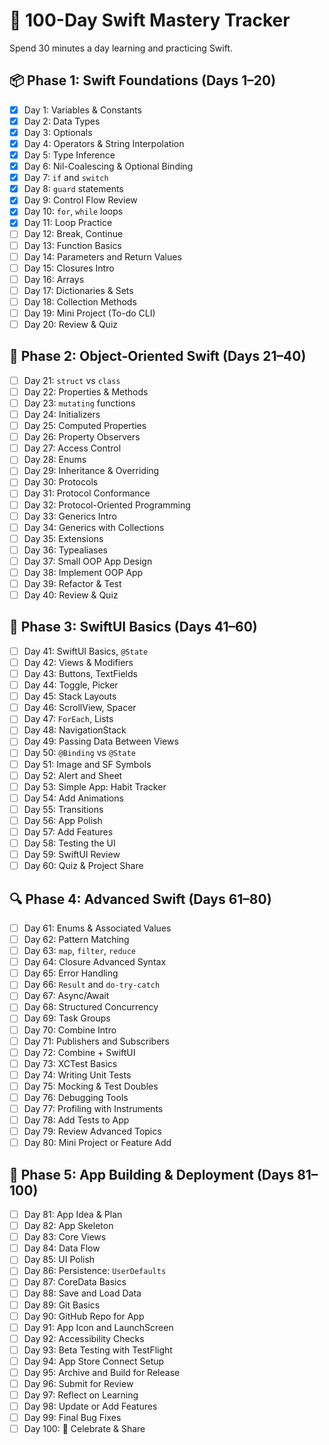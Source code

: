 # 🧠 100-Day Swift Mastery Tracker

Spend 30 minutes a day learning and practicing Swift. 

## 📦 Phase 1: Swift Foundations (Days 1–20)

- [x] Day 1: Variables & Constants
- [x] Day 2: Data Types
- [x] Day 3: Optionals
- [x] Day 4: Operators & String Interpolation
- [x] Day 5: Type Inference
- [x] Day 6: Nil-Coalescing & Optional Binding
- [x] Day 7: `if` and `switch`
- [x] Day 8: `guard` statements
- [x] Day 9: Control Flow Review
- [x] Day 10: `for`, `while` loops
- [x] Day 11: Loop Practice
- [ ] Day 12: Break, Continue
- [ ] Day 13: Function Basics
- [ ] Day 14: Parameters and Return Values
- [ ] Day 15: Closures Intro
- [ ] Day 16: Arrays
- [ ] Day 17: Dictionaries & Sets
- [ ] Day 18: Collection Methods
- [ ] Day 19: Mini Project (To-do CLI)
- [ ] Day 20: Review & Quiz

## 🧱 Phase 2: Object-Oriented Swift (Days 21–40)

- [ ] Day 21: `struct` vs `class`
- [ ] Day 22: Properties & Methods
- [ ] Day 23: `mutating` functions
- [ ] Day 24: Initializers
- [ ] Day 25: Computed Properties
- [ ] Day 26: Property Observers
- [ ] Day 27: Access Control
- [ ] Day 28: Enums
- [ ] Day 29: Inheritance & Overriding
- [ ] Day 30: Protocols
- [ ] Day 31: Protocol Conformance
- [ ] Day 32: Protocol-Oriented Programming
- [ ] Day 33: Generics Intro
- [ ] Day 34: Generics with Collections
- [ ] Day 35: Extensions
- [ ] Day 36: Typealiases
- [ ] Day 37: Small OOP App Design
- [ ] Day 38: Implement OOP App
- [ ] Day 39: Refactor & Test
- [ ] Day 40: Review & Quiz

## 🧩 Phase 3: SwiftUI Basics (Days 41–60)

- [ ] Day 41: SwiftUI Basics, `@State`
- [ ] Day 42: Views & Modifiers
- [ ] Day 43: Buttons, TextFields
- [ ] Day 44: Toggle, Picker
- [ ] Day 45: Stack Layouts
- [ ] Day 46: ScrollView, Spacer
- [ ] Day 47: `ForEach`, Lists
- [ ] Day 48: NavigationStack
- [ ] Day 49: Passing Data Between Views
- [ ] Day 50: `@Binding` vs `@State`
- [ ] Day 51: Image and SF Symbols
- [ ] Day 52: Alert and Sheet
- [ ] Day 53: Simple App: Habit Tracker
- [ ] Day 54: Add Animations
- [ ] Day 55: Transitions
- [ ] Day 56: App Polish
- [ ] Day 57: Add Features
- [ ] Day 58: Testing the UI
- [ ] Day 59: SwiftUI Review
- [ ] Day 60: Quiz & Project Share

## 🔍 Phase 4: Advanced Swift (Days 61–80)

- [ ] Day 61: Enums & Associated Values
- [ ] Day 62: Pattern Matching
- [ ] Day 63: `map`, `filter`, `reduce`
- [ ] Day 64: Closure Advanced Syntax
- [ ] Day 65: Error Handling
- [ ] Day 66: `Result` and `do-try-catch`
- [ ] Day 67: Async/Await
- [ ] Day 68: Structured Concurrency
- [ ] Day 69: Task Groups
- [ ] Day 70: Combine Intro
- [ ] Day 71: Publishers and Subscribers
- [ ] Day 72: Combine + SwiftUI
- [ ] Day 73: XCTest Basics
- [ ] Day 74: Writing Unit Tests
- [ ] Day 75: Mocking & Test Doubles
- [ ] Day 76: Debugging Tools
- [ ] Day 77: Profiling with Instruments
- [ ] Day 78: Add Tests to App
- [ ] Day 79: Review Advanced Topics
- [ ] Day 80: Mini Project or Feature Add

## 🚀 Phase 5: App Building & Deployment (Days 81–100)

- [ ] Day 81: App Idea & Plan
- [ ] Day 82: App Skeleton
- [ ] Day 83: Core Views
- [ ] Day 84: Data Flow
- [ ] Day 85: UI Polish
- [ ] Day 86: Persistence: `UserDefaults`
- [ ] Day 87: CoreData Basics
- [ ] Day 88: Save and Load Data
- [ ] Day 89: Git Basics
- [ ] Day 90: GitHub Repo for App
- [ ] Day 91: App Icon and LaunchScreen
- [ ] Day 92: Accessibility Checks
- [ ] Day 93: Beta Testing with TestFlight
- [ ] Day 94: App Store Connect Setup
- [ ] Day 95: Archive and Build for Release
- [ ] Day 96: Submit for Review
- [ ] Day 97: Reflect on Learning
- [ ] Day 98: Update or Add Features
- [ ] Day 99: Final Bug Fixes
- [ ] Day 100: 🎉 Celebrate & Share